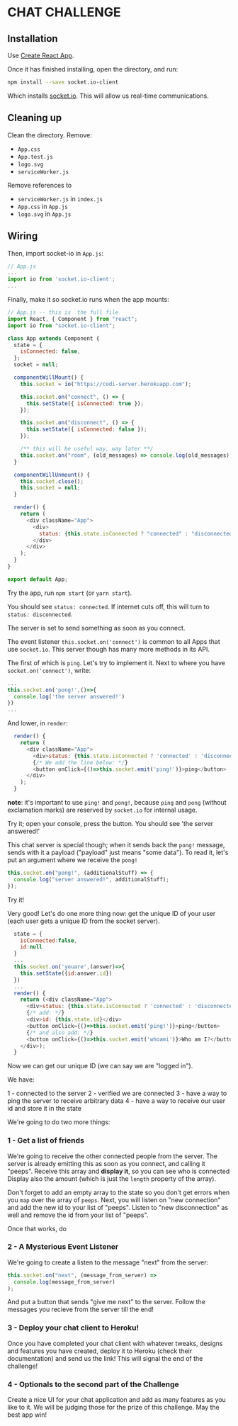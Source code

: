 # CHAT CHALLENGE

## Installation

Use [Create React App](https://github.com/facebook/create-react-app).

Once it has finished installing, open the directory, and run:

```sh
npm install --save socket.io-client
```

Which installs [socket.io](https://socket.io/). This will allow us real-time communications.

## Cleaning up

Clean the directory. Remove:

- `App.css`
- `App.test.js`
- `logo.svg`
- `serviceWorker.js`

Remove references to

- `serviceWorker.js` in `index.js`
- `App.css` in `App.js`
- `logo.svg` in `App.js`

## Wiring

Then, import socket-io in `App.js`:

```js
// App.js
...
import io from 'socket.io-client';
...
```

Finally, make it so socket.io runs when the app mounts:

```js
// App.js -- this is  the full file
import React, { Component } from "react";
import io from "socket.io-client";

class App extends Component {
  state = {
    isConnected: false,
  };
  socket = null;

  componentWillMount() {
    this.socket = io("https://codi-server.herokuapp.com");

    this.socket.on("connect", () => {
      this.setState({ isConnected: true });
    });

    this.socket.on("disconnect", () => {
      this.setState({ isConnected: false });
    });

    /** this will be useful way, way later **/
    this.socket.on("room", (old_messages) => console.log(old_messages));
  }

  componentWillUnmount() {
    this.socket.close();
    this.socket = null;
  }

  render() {
    return (
      <div className="App">
        <div>
          status: {this.state.isConnected ? "connected" : "disconnected"}
        </div>
      </div>
    );
  }
}

export default App;
```

Try the app, run `npm start` (or `yarn start`).

You should see `status: connected`. If internet cuts off, this will turn to `status: disconnected`.

The server is set to send something as soon as you connect.

The event listener `this.socket.on('connect')` is common to all Apps that use `socket.io`. This server though has many more methods in its API.

The first of which is `ping`. Let's try to implement it. Next to where you have `socket.on('connect')`, write:

```js
...
this.socket.on('pong!',()=>{
  console.log('the server answered!')
})
...
```

And lower, in `render`:

```js
  render() {
    return (
      <div className="App">
        <div>status: {this.state.isConnected ? 'connected' : 'disconnected'}</div>
        {/* We add the line below: */}
        <button onClick={()=>this.socket.emit('ping!')}>ping</button>
      </div>
    );
  }
```

**note**: it's important to use `ping!` and `pong!`, because `ping` and `pong` (without exclamation marks) are reserved by `socket.io` for internal usage.

Try it; open your console, press the button. You should see 'the server answered!'

This chat server is special though; when it sends back the `pong!` message, sends with it a payload ("payload" just means "some data"). To read it, let's put an argument where we receive the `pong!`

```js
this.socket.on("pong!", (additionalStuff) => {
  console.log("server answered!", additionalStuff);
});
```

Try it!

Very good! Let's do one more thing now: get the unique ID of your user (each user gets a unique ID from the socket server).

```js
  state = {
    isConnected:false,
    id:null
  }
  ...
  this.socket.on('youare',(answer)=>{
    this.setState({id:answer.id})
  })
  ...
  render() {
    return (<div className="App">
      <div>status: {this.state.isConnected ? 'connected' : 'disconnected'}</div>
      {/* add: */}
      <div>id: {this.state.id}</div>
      <button onClick={()=>this.socket.emit('ping!')}>ping</button>
      {/* and also add: */}
      <button onClick={()=>this.socket.emit('whoami')}>Who am I?</button>
    </div>);
  }
```

Now we can get our unique ID (we can say we are "logged in").

We have:

1 - connected to the server
2 - verified we are connected
3 - have a way to ping the server to receive arbitrary data
4 - have a way to receive our user id and store it in the state

We're going to do two more things:

### 1 - Get a list of friends

We're going to receive the other connected people from the server. The server is already emitting this as soon as you connect, and calling it "peeps". Receive this array and **display it**, so you can see who is connected Display also the amount (which is just the `length` property of the array).

Don't forget to add an empty array to the state so you don't get errors when you `map` over the array of `peeps`.
Next, you will listen on "new connection" and add the new id to your list of "peeps". Listen to "new disconnection" as well and remove the id from your list of "peeps".

Once that works, do

### 2 - A Mysterious Event Listener

We're going to create a listen to the message "next" from the server:

```js
this.socket.on("next", (message_from_server) =>
  console.log(message_from_server)
);
```

And put a button that sends "give me next" to the server.
Follow the messages you recieve from the server till the end!

### 3 - Deploy your chat client to Heroku!

Once you have completed your chat client with whatever tweaks, designs and features you have created, deploy it to Heroku (check their documentation) and send us the link! This will signal the end of the challenge!

### 4 - Optionals to the second part of the Challenge

Create a nice UI for your chat application and add as many features as you like to it. We will be judging those for the prize of this challenge. May the best app win!
